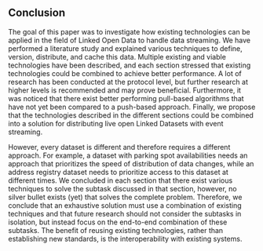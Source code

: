 ## Conclusion
The goal of this paper was to investigate how existing technologies can be applied in the field of Linked Open Data to handle data streaming. We have performed a literature study and explained various techniques to define, version, distribute, and cache this data. Multiple existing and viable technologies have been described, and each section stressed that existing technologies could be combined to achieve better performance. A lot of research has been conducted at the protocol level, but further research at higher levels is recommended and may prove beneficial. Furthermore, it was noticed that there exist better performing pull-based algorithms that have not yet been compared to a push-based approach. Finally, we propose that the technologies described in the different sections could be combined into a solution for distributing live open Linked Datasets with event streaming.

However, every dataset is different and therefore requires a different approach. For example, a dataset with parking spot availabilities needs an approach that prioritizes the speed of distribution of data changes, while an address registry dataset needs to prioritize access to this dataset at different times. We concluded in each section that there exist various techniques to solve the subtask discussed in that section, however, no silver bullet exists (yet) that solves the complete problem. Therefore, we conclude that an exhaustive solution must use a combination of existing techniques and that future research should not consider the subtasks in isolation, but instead focus on the end-to-end combination of these subtasks. The benefit of reusing existing technologies, rather than establishing new standards, is the interoperability with existing systems.
